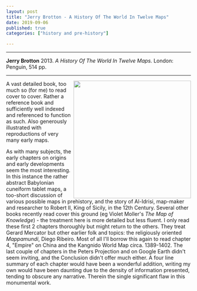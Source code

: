 ```yaml
---
layout: post
title: "Jerry Brotton - A History Of The World In Twelve Maps"
date: 2019-09-06
published: true
categories: ["history and pre-history"]

---
```



***
<b>Jerry Brotton</b> 2013. _A History Of The World In Twelve Maps._ London: Penguin, 514  pp.

***
<img align="right" width="320" src="https://cdn2.penguin.com.au/covers/original/9780141034935.jpg" alt="">   

A vast detailed book, too much so (for me) to read cover to cover.  Rather a reference book and sufficiently well indexed and referenced to function as such.  Also generously illustrated with reproductions of very many early maps.  

As with many subjects, the early chapters on origins and early developments seem the most interesting.  In this instance the rather abstract Babylonian cuneiform tablet maps, a too-short discussion of various possible maps in prehistory, and the story of Al-Idrisi, map-maker and researcher to Robert II, King of Sicily, in the 12th Century.  Several other books recently read cover this ground (eg Violet Moller's _The Map of Knowledge_) - the treatment here is more detailed but less fluent.  I only read these first 2 chapters thoroughly but might return to the others.  They treat Gerard Mercator but other earlier folk and topics:  the religiously oriented _Mappamundi_, Diego Ribeiro.    Most of all I'll borrow this again to read chapter 4, "Empire" on China and the Kangnido World Map circa. 1389-1402.  The last couple of chapters in the Peters Projection and on Google Earth didn't seem inviting, and the Conclusion didn't offer much either.  A four line summary of each chapter would have been a wonderful addition, writing my own would have been daunting due to the density of information presented, tending to obscure any narrative.  Therein the single significant flaw in this monumental work. 
